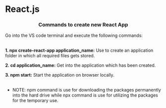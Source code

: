 # React.js

<h3 align='center'>Commands to create new React App</h3>

Go into the VS code terminal and execute the following commands:<br><br>

<strong>1. npx create-react-app application_name:</strong> Use to create an application folder in which all required files gets stored.
<br>

<strong>2. cd application_name:</strong> Get into the application which has been created.
<br>

<strong>3. npm start:</strong> Start the application on browser locally.
<br>
<br>

<ul>
<li>NOTE: npm command is use for downloading the packages permanently into the hard drive while npx command is use for utilizing the packages for the temporary use.</li>
</ul>
